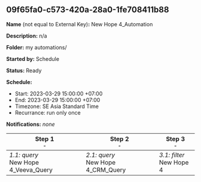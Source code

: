 ## 09f65fa0-c573-420a-28a0-1fe708411b88

**Name** (not equal to External Key)**:** New Hope 4_Automation

**Description:** n/a

**Folder:** my automations/

**Started by:** Schedule

**Status:** Ready

**Schedule:**

* Start: 2023-03-29 15:00:00 +07:00
* End: 2023-03-29 15:00:00 +07:00
* Timezone: SE Asia Standard Time
* Recurrance: run only once

**Notifications:** _none_


| Step 1<br>_<small>-</small>_ | Step 2<br>_<small>-</small>_ | Step 3<br>_<small>-</small>_ |
| --- | --- | --- |
| _1.1: query_<br>New Hope 4_Veeva_Query | _2.1: query_<br>New Hope 4_CRM_Query | _3.1: filter_<br>New Hope 4 |
